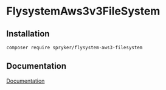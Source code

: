 # FlysystemAws3v3FileSystem

## Installation

```
composer require spryker/flysystem-aws3-filesystem
```

## Documentation

[Documentation](https://spryker.github.io)
